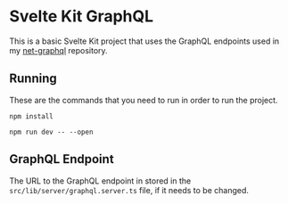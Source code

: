 # Svelte Kit GraphQL

This is a basic Svelte Kit project that uses the GraphQL endpoints used in my [net-graphql](https://github.com/PSallenhazlett/net-graphql) repository.

## Running

These are the commands that you need to run in order to run the project.

```
npm install

npm run dev -- --open
```

## GraphQL Endpoint

The URL to the GraphQL endpoint in stored in the `src/lib/server/graphql.server.ts` file, if it needs to be changed.